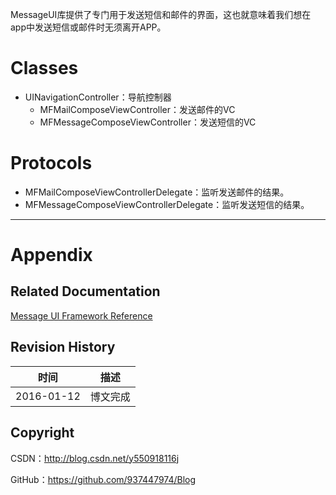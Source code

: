 MessageUI库提供了专门用于发送短信和邮件的界面，这也就意味着我们想在app中发送短信或邮件时无须离开APP。

# Classes

- UINavigationController：导航控制器
    - MFMailComposeViewController：发送邮件的VC
    - MFMessageComposeViewController：发送短信的VC

# Protocols

- MFMailComposeViewControllerDelegate：监听发送邮件的结果。
- MFMessageComposeViewControllerDelegate：监听发送短信的结果。
&#160;

----------

# Appendix

## Related Documentation

[Message UI Framework Reference](https://developer.apple.com/library/ios/documentation/UIKit/Reference/UIKit_Framework/index.html)

## Revision History

| 时间 | 描述 |
| ---- | ---- |
| 2016-01-12 | 博文完成 |

## Copyright

CSDN：http://blog.csdn.net/y550918116j

GitHub：https://github.com/937447974/Blog